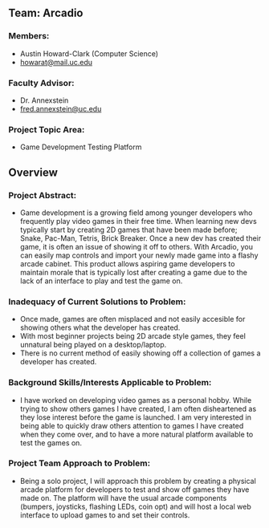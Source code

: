 ## Team: Arcadio
### Members:
* Austin Howard-Clark (Computer Science)
* howarat@mail.uc.edu
### Faculty Advisor:
* Dr. Annexstein
* fred.annexstein@uc.edu
### Project Topic Area:
* Game Development Testing Platform

## Overview
### Project Abstract:
* Game development is a growing field among younger developers who frequently play video games in their free time. When learning new devs typically start by creating 2D games that have been made before; Snake, Pac-Man, Tetris, Brick Breaker. Once a new dev has created their game, it is often an issue of showing it off to others. With Arcadio, you can easily map controls and import your newly made game into a flashy arcade cabinet. This product allows aspiring game developers to maintain morale that is typically lost after creating a game due to the lack of an interface to play and test the game on.

### Inadequacy of Current Solutions to Problem:
* Once made, games are often misplaced and not easily accesible for showing others what the developer has created.
* With most beginner projects being 2D arcade style games, they feel unnatural being played on a desktop/laptop.
* There is no current method of easily showing off a collection of games a developer has created.

### Background Skills/Interests Applicable to Problem:
* I have worked on developing video games as a personal hobby. While trying to show others games I have created, I am often disheartened as they lose interest before the game is launched. I am very interested in being able to quickly draw others attention to games I have created when they come over, and to have a more natural platform available to test the games on. 

### Project Team Approach to Problem:
* Being a solo project, I will approach this problem by creating a physical arcade platform for developers to test and show off games they have made on. The platform will have the usual arcade components (bumpers, joysticks, flashing LEDs, coin opt) and will host a local web interface to upload games to and set their controls.
